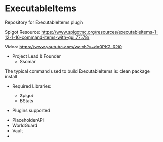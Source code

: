 # ExecutableItems
Repository for ExecutableItems plugin

Spigot Resource: https://www.spigotmc.org/resources/executableitems-1-12-1-16-command-items-with-gui.77578/

Video: https://www.youtube.com/watch?v=do0PK3-62i0

* Project Lead & Founder
  - Ssomar

The typical command used to build ExecutableItems is: clean package install

* Required Libraries:
  - Spigot
  - BStats
  
* Plugins supported
 - PlaceholderAPI
 - WorldGuard
 - Vault
 - 
